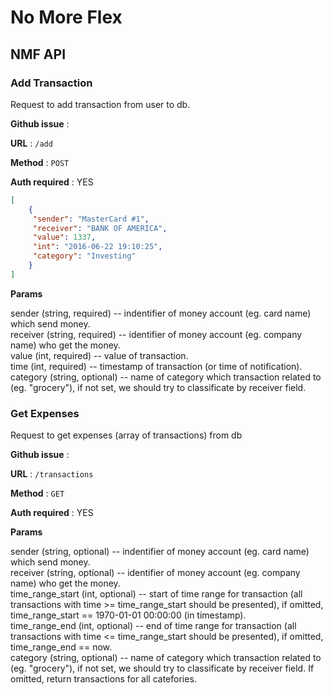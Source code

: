 # No More Flex

## NMF API

### Add Transaction

Request to add transaction from user to db.

**Github issue** :

**URL** : `/add`

**Method** : `POST`

**Auth required** : YES

```json
[
    {
     "sender": "MasterCard #1",
     "receiver": "BANK OF AMERICA",
     "value": 1337,
     "int": "2016-06-22 19:10:25",
     "category": "Investing" 
    }
]
```

**Params**
<p>
sender (string, required) -- indentifier of money account (eg. card name) which send money.  <br>
receiver (string, required) -- identifier of money account (eg. company name) who get the money.   <br>
value (int, required) -- value of transaction. <br>
time (int, required) -- timestamp of transaction (or time of notification).   <br>
category (string, optional) -- name of category which transaction related to (eg. "grocery"), if not set, we should try to classificate by receiver field.   <br>
</p>

### Get Expenses

Request to get expenses (array of transactions) from db 

**Github issue** :

**URL** : `/transactions`

**Method** : `GET`

**Auth required** : YES

**Params**
<p>
sender (string, optional) -- indentifier of money account (eg. card name) which send money.   <br>
receiver (string, optional) -- identifier of money account (eg. company name) who get the money.   <br>
time_range_start (int, optional) -- start of time range for transaction (all transactions with time >= time_range_start should be presented), if omitted, time_range_start == 1970-01-01 00:00:00 (in timestamp).   <br>
time_range_end (int, optional) -- end of time range for transaction (all transactions with time <= time_range_start should be presented), if omitted, time_range_end == now.   <br>
category (string, optional) -- name of category which transaction related to (eg. "grocery"), if not set, we should try to classificate by receiver field. If omitted, return transactions for all catefories.   <br>
</p>